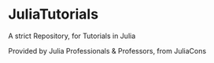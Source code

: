 # JuliaTutorials

A strict Repository, for Tutorials in Julia 

Provided by Julia Professionals &amp; Professors, from JuliaCons
